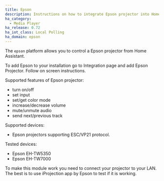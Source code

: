 ```yaml
---
title: Epson
description: Instructions on how to integrate Epson projector into Home Assistant.
ha_category:
  - Media Player
ha_release: 0.72
ha_iot_class: Local Polling
ha_domain: epson
---
```


The `epson` platform allows you to control a Epson projector from Home
Assistant.

To add Epson to your installation go to Integration page and add Epson Projector.
Follow on screen instructions.

Supported features of Epson projector:
- turn on/off
- set input
- set/get color mode
- increase/decrease volume
- mute/unmute audio
- send next/previous track

Supported devices:
- Epson projectors supporting ESC/VP21 protocol.

Tested devices:
- Epson EH-TW5350
- Epson EH-TW7000

To make this module work you need to connect your projector to your LAN.
The best is to use iProjection app by Epson to test if it is working.
